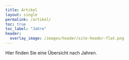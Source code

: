 ```yaml
---
title: Artikel
layout: single
permalink: /artikel/
toc: true
toc_label: "Jahre"
header:
  overlay_image: /images/header/site-header-flat.png
---
```


Hier finden Sie eine Übersicht nach Jahren.

<!-- Idee: Posts-by-Tag Page verwenden, Artikel nach Tags ordnen... -->
